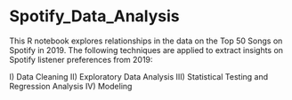 # Spotify_Data_Analysis


This R notebook explores relationships in the data on the Top 50 Songs on Spotify in 2019. The following techniques are applied to extract insights on Spotify listener preferences from 2019:

I) Data Cleaning
II) Exploratory Data Analysis
III) Statistical Testing and Regression Analysis
IV) Modeling
